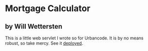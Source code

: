 Mortgage Calculator
===================

by Will Wettersten
------------------

This is a little web servlet I wrote so for Urbancode.  It is by no
means robust, so take mercy.  See it [deployed](http://50.56.34.135:8080/Mortgage_Server).